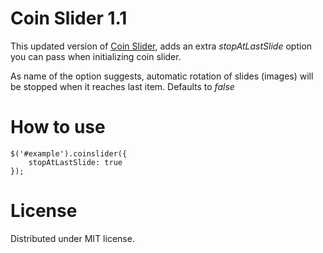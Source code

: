 # Coin Slider 1.1

This updated version of [Coin Slider](http://workshop.rs/projects/coin-slider/), adds an extra *stopAtLastSlide* option you can pass when initializing coin slider.

As name of the option suggests, automatic rotation of slides (images) will be stopped when it reaches last item. Defaults to *false*

# How to use

    $('#example').coinslider({
        stopAtLastSlide: true
    });

# License

Distributed under MIT license.
